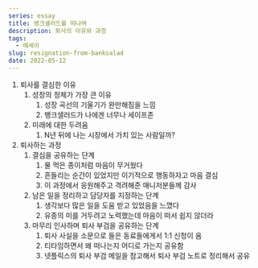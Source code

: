 ```yaml
---
series: essay
title: 뱅크샐러드를 떠나며
description: 퇴사의 이유와 과정
tags:
  - 에세이
slug: resignation-from-banksalad
date: 2022-05-12
---
```

1. 퇴사를 결심한 이유
    1. 성장의 정체가 가장 큰 이유
        1. 성장 곡선의 기울기가 완만해짐을 느낌
        2. 뱅크샐러드가 나에겐 너무나 세이프존
    2. 미래에 대한 두려움
        1. N년 뒤에 나는 시장에서 가치 있는 사람일까?
2. 퇴사하는 과정
    1. 결심을 공유하는 단계
        1. 물 먹은 종이처럼 마음이 무거웠다
        2. 흔들리는 순간이 있었지만 이기적으로 행동하자고 마음 결심
        3. 이 과정에서 응원해주고 격려해준 매니저분들께 감사
    2. 남은 일을 정리하고 담당자를 지정하는 단계
        1. 생각보다 많은 일을 도움 받고 있었음을 느꼈다
        2. 유종의 미를 거두려고 노력했는데 마음이 떠서 쉽지 않더라
    3. 마무리 인사하며 퇴사 부검을 공유하는 단계
        1. 퇴사 사실을 소문으로 들은 동료들에게서 1:1 신청이 옴
        2. 티타임하면서 왜 떠나는지 어디로 가는지 공유함
        3. 넷플릭스의 퇴사 부검 메일을 참고해서 퇴사 부검 노트로 정리해서 공유